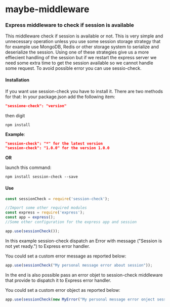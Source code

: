 # maybe-middleware
### Express middleware to check if session is available

This middleware check if session is available or not. This is very simple and unnecessary operation unless you use some session storage strategy that for example use MongoDB, Redis or other storage system to serialize and deserialize the session.
Using one of these strategies give us a more effiecient handling of the session but if we restart the express server we need some extra time to get the session available so we cannot handle some request. To avoid possible error you can use sessio-check.

#### Installation
If you want use session-check you have to install it. There are two methods for that:
In your package.json add the following item:
```json
"sessione-check": "version"
```
then digit
```console
npm install
```

**Example**:
```json
"session-check": "*" for the latest version
"session-check": "1.0.0" for the version 1.0.0
```

**OR**

launch this command:
```console
npm install session-check --save
```

#### Use
```javascript
const sessionCheck = require('session-check');

//Import some other required modules
const express = require('express');
const app = express();
//Some other configuration for the express app and session

app.use(sessionCheck()); 
```
In this example session-check dispatch an Error with message ("Session is not yet ready.") to Express error handler. 

You could set a custom error message as reported below:

```javascript
app.use(sessionCheck("My personal message error about session")); 
```

In the end is also possible pass an error objet to session-check middleware that provide to dispatch it to Express error handler.

You could set a custom error object as reported below:

```javascript
app.use(sessionCheck(new MyError("My personal message error onject session")); 
```

